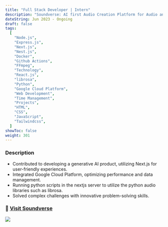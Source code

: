 ```yaml
---
title: "Full Stack Developer | Intern"
description: "Soundverse: AI first Audio Creation Platform for Audio and Music creators."
dateString: Jun 2023 - Ongoing
draft: false
tags:
  [
    "Node.js",
    "Express.js",
    "Next.js",
    "Nest.js",
    "Docker",
    "Github Actions",
    "FFmpeg",
    "Technology",
    "React.js",
    "librosa",
    "Python",
    "Google Cloud Platform",
    "Web Development",
    "Time Management",
    "Projects",
    "HTML",
    "CSS",
    "JavaScript",
    "Tailwindcss",
  ]
showToc: false
weight: 301
---
```


### Description

- Contributed to developing a generative AI product, utilizing Next.js for user-friendly experiences.
- Integrated Google Cloud Platform, optimizing performance and data management.
- Running python scripts in the nextjs server to utilize the python audio libraries such as librosa.
- Solved complex challenges with innovative problem-solving skills.

### 🔗 [Visit Soundverse](https://www.soundverse.ai/)

![](/experience/soundverse.svg#center)
